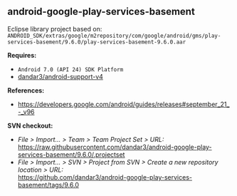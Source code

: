 ## android-google-play-services-basement

Eclipse library project based on:<br/>
`ANDROID_SDK/extras/google/m2repository/com/google/android/gms/play-services-basement/9.6.0/play-services-basement-9.6.0.aar`

**Requires:**
- `Android 7.0 (API 24) SDK Platform`
- [dandar3/android-support-v4](https://github.com/dandar3/android-support-v4/tree/24.2.0)

**References:**
- https://developers.google.com/android/guides/releases#september_21_-_v96

**SVN checkout:** 
- _File > Import... > Team > Team Project Set > URL:_<br/>
  https://raw.githubusercontent.com/dandar3/android-google-play-services-basement/9.6.0/.projectset
- _File > Import... > SVN > Project from SVN > Create a new repository location > URL:_<br/> 
  https://github.com/dandar3/android-google-play-services-basement/tags/9.6.0
